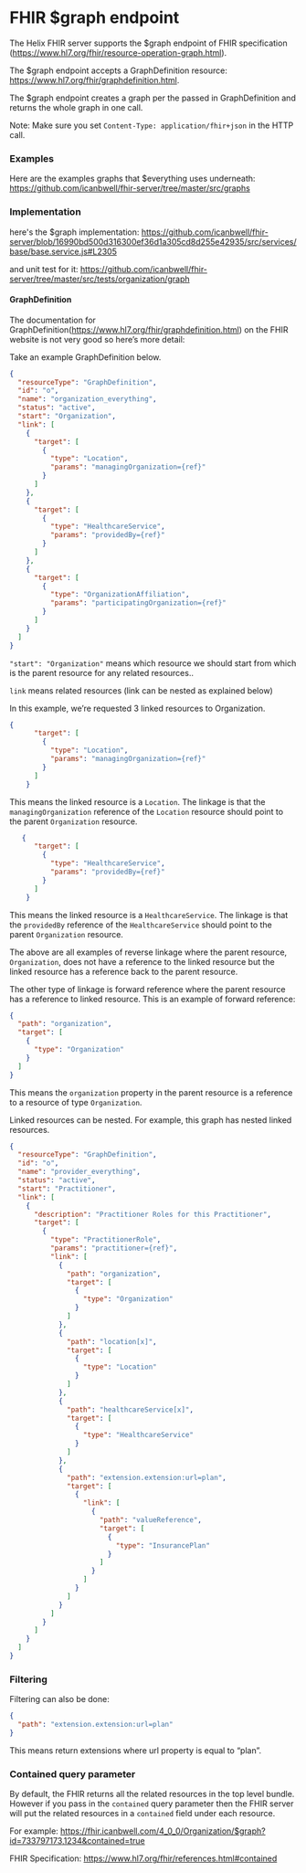# FHIR $graph endpoint

The Helix FHIR server supports the $graph endpoint of FHIR specification (https://www.hl7.org/fhir/resource-operation-graph.html).  

The $graph endpoint accepts a GraphDefinition resource: https://www.hl7.org/fhir/graphdefinition.html.

The $graph endpoint creates a graph per the passed in GraphDefinition and returns the whole graph in one call.

Note: Make sure you set `Content-Type: application/fhir+json` in the HTTP call.

### Examples
Here are the examples graphs that $everything uses underneath: https://github.com/icanbwell/fhir-server/tree/master/src/graphs

### Implementation
here's the $graph implementation: https://github.com/icanbwell/fhir-server/blob/16990bd500d316300ef36d1a305cd8d255e42935/src/services/base/base.service.js#L2305

and unit test for it: https://github.com/icanbwell/fhir-server/tree/master/src/tests/organization/graph

#### GraphDefinition
The documentation for GraphDefinition(https://www.hl7.org/fhir/graphdefinition.html) on the FHIR website is not very good so here’s more detail:

Take an example GraphDefinition below.

```json
{
  "resourceType": "GraphDefinition",
  "id": "o",
  "name": "organization_everything",
  "status": "active",
  "start": "Organization",
  "link": [
    {
      "target": [
        {
          "type": "Location",
          "params": "managingOrganization={ref}"
        }
      ]
    },
    {
      "target": [
        {
          "type": "HealthcareService",
          "params": "providedBy={ref}"
        }
      ]
    },
    {
      "target": [
        {
          "type": "OrganizationAffiliation",
          "params": "participatingOrganization={ref}"
        }
      ]
    }
  ]
}
```

`"start": "Organization"` means which resource we should start from which is the parent resource for any related resources..

`link` means related resources (link can be nested as explained below)

In this example, we’re requested 3 linked resources to Organization.

```json
{
      "target": [
        {
          "type": "Location",
          "params": "managingOrganization={ref}"
        }
      ]
    }
```

This means the linked resource is a `Location`.  The linkage is that the `managingOrganization` reference of the `Location` resource should point to the parent `Organization` resource.


```json
   {
      "target": [
        {
          "type": "HealthcareService",
          "params": "providedBy={ref}"
        }
      ]
    }
```

This means the linked resource is a `HealthcareService`. The linkage is that the `providedBy` reference of the `HealthcareService` should point to the parent `Organization` resource.

The above are all examples of reverse linkage where the parent resource, `Organization`, does not have a reference to the linked resource but the linked resource has a reference back to the parent resource.

The other type of linkage is forward reference where the parent resource has a reference to linked resource.  This is an example of forward reference:
```json
{
  "path": "organization",
  "target": [
    {
      "type": "Organization"
    }
  ]
}
```

This means the `organization` property in the parent resource is a reference to a resource of type `Organization`.

Linked resources can be nested.  For example, this graph has nested linked resources.
```json
{
  "resourceType": "GraphDefinition",
  "id": "o",
  "name": "provider_everything",
  "status": "active",
  "start": "Practitioner",
  "link": [
    {
      "description": "Practitioner Roles for this Practitioner",
      "target": [
        {
          "type": "PractitionerRole",
          "params": "practitioner={ref}",
          "link": [
            {
              "path": "organization",
              "target": [
                {
                  "type": "Organization"
                }
              ]
            },
            {
              "path": "location[x]",
              "target": [
                {
                  "type": "Location"
                }
              ]
            },
            {
              "path": "healthcareService[x]",
              "target": [
                {
                  "type": "HealthcareService"
                }
              ]
            },
            {
              "path": "extension.extension:url=plan",
              "target": [
                {
                  "link": [
                    {
                      "path": "valueReference",
                      "target": [
                        {
                          "type": "InsurancePlan"
                        }
                      ]
                    }
                  ]
                }
              ]
            }
          ]
        }
      ]
    }
  ]
}
```

### Filtering
Filtering can also be done:
```json
{
  "path": "extension.extension:url=plan"
}
```

This means return extensions where url property is equal to “plan”.

### Contained query parameter
By default, the FHIR returns all the related resources in the top level bundle.  
However if you pass in the `contained` query parameter then the FHIR server will put the related resources in a `contained` field under each resource.

For example: https://fhir.icanbwell.com/4_0_0/Organization/$graph?id=733797173,1234&contained=true

FHIR Specification: https://www.hl7.org/fhir/references.html#contained
